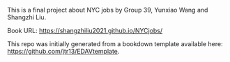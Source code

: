 This is a final project about NYC jobs by Group 39, Yunxiao Wang and Shangzhi Liu.

Book URL: https://shangzhiliu2021.github.io/NYCjobs/

This repo was initially generated from a bookdown template available here: https://github.com/jtr13/EDAVtemplate.





